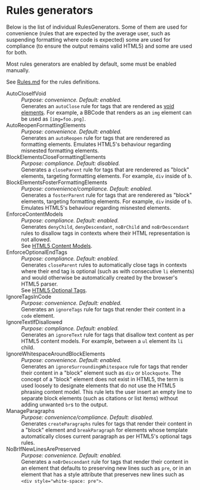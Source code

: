 Rules generators
================

Below is the list of individual RulesGenerators. Some of them are used for convenience (rules that are expected by the average user, such as suspending formatting where code is expected) some are used for compliance (to ensure the output remains valid HTML5) and some are used for both.

Most rules generators are enabled by default, some must be enabled manually.

See [Rules.md](Rules.md) for the rules definitions.

<dl>

<dt>AutoCloseIfVoid</dt>
<dd>
<i>Purpose: convenience. Default: enabled.</i><br/>
Generates an <code>autoClose</code> rule for tags that are rendered as <a href="http://www.w3.org/TR/html5/syntax.html#void-elements">void elements</a>. For example, a BBCode that renders as an <code>img</code> element can be used as <code>[img=foo.png]</code>.
</dd>

<dt>AutoReopenFormattingElements</dt>
<dd>
<i>Purpose: convenience. Default: enabled.</i><br/>
Generates an <code>autoReopen</code> rule for tags that are renderered as formatting elements. Emulates HTML5's behaviour regarding misnested formatting elements.
</dd>

<dt>BlockElementsCloseFormattingElements</dt>
<dd>
<i>Purpose: compliance. Default: disabled.</i><br/>
Generates a <code>closeParent</code> rule for tags that are renderered as "block" elements, targeting formatting elements. For example, <code>div</code> inside of <code>b</code>.
</dd>

<dt>BlockElementsFosterFormattingElements</dt>
<dd>
<i>Purpose: convenience/compliance. Default: enabled.</i><br/>
Generates a <code>fosterParent</code> rule for tags that are renderered as "block" elements, targeting formatting elements. For example, <code>div</code> inside of <code>b</code>. Emulates HTML5's behaviour regarding misnested elements.
</dd>

<dt>EnforceContentModels</dt>
<dd>
<i>Purpose: compliance. Default: enabled.</i><br/>
Generates <code>denyChild</code>, <code>denyDescendant</code>, <code>noBrChild</code> and <code>noBrDescendant</code> rules to disallow tags in contexts where their HTML representation is not allowed.<br/>
See <a href="http://www.w3.org/TR/html5/dom.html#content-models">HTML5 Content Models</a>.
</dd>

<dt>EnforceOptionalEndTags</dt>
<dd>
<i>Purpose: compliance. Default: enabled.</i><br/>
Generates <code>closeParent</code> rules to automatically close tags in contexts where their end tag is optional (such as with consecutive <code>li</code> elements) and would otherwise be automatically created by the browser's HTML5 parser.<br/>
See <a href="http://www.w3.org/TR/html5/syntax.html#optional-tags">HTML5 Optional Tags</a>.
</dd>

<dt>IgnoreTagsInCode</dt>
<dd>
<i>Purpose: convenience. Default: enabled.</i><br/>
Generates an <code>ignoreTags</code> rule for tags that render their content in a <code>code</code> element.
</dd>

<dt>IgnoreTextIfDisallowed</dt>
<dd>
<i>Purpose: compliance. Default: enabled.</i><br/>
Generates an <code>ignoreText</code> rule for tags that disallow text content as per HTML5 content models. For example, between a <code>ul</code> element its <code>li</code> child.
</dd>

<dt>IgnoreWhitespaceAroundBlockElements</dt>
<dd>
<i>Purpose: convenience. Default: enabled.</i><br/>
Generates an <code>ignoreSurroundingWhitespace</code> rule for tags that render their content in a "block" element such as <code>div</code> or <code>blockquote</code>. The concept of a "block" element does not exist in HTML5, the term is used loosely to designate elements that do not use the HTML5 phrasing content model. This rule lets the user insert an empty line to separate block elements (such as citations or list items) without adding unwanted <code>br</code>s to the output.
</dd>

<dt>ManageParagraphs</dt>
<dd>
<i>Purpose: convenience/compliance. Default: disabled.</i><br/>
Generates <code>createParagraphs</code> rules for tags that render their content in a "block" element and <code>breakParagraph</code> for elements whose template automatically closes current paragraph as per HTML5's optional tags rules.
</dd>

<dt>NoBrIfNewLinesArePreserved</dt>
<dd>
<i>Purpose: convenience. Default: enabled.</i><br/>
Generates a <code>noBrDescendant</code> rule for tags that render their content in an element that defaults to preserving new lines such as <code>pre</code>, or in an element that has a style attribute that preserves new lines such as <code>&lt;div style="white-space: pre"&gt;</code>.
</dd>

</dl>